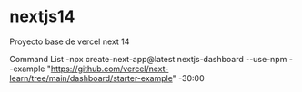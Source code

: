 # nextjs14
Proyecto base de vercel next 14

Command List
-npx create-next-app@latest nextjs-dashboard --use-npm --example "https://github.com/vercel/next-learn/tree/main/dashboard/starter-example"
-30:00
